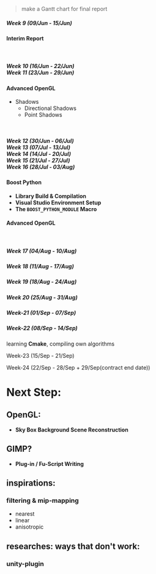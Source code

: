 > make a Gantt chart for final report

##### *Week 9 (09/Jun - 15/Jun)*

#### Interim Report

<br/>

<!--------------------------------------------- week 9 -------------------------------------------------->



##### *Week 10 (16/Jun - 22/Jun) <br/> Week 11 (23/Jun - 29/Jun)*

#### Advanced OpenGL

- Shadows
	- Directional Shadows
	- Point Shadows




<br/>

<!--------------------------------------------- week 10, 11 ---------------------------------------------->



##### *Week 12 (30/Jun - 06/Jul) <br/> Week 13 (07/Jul - 13/Jul) <br/> Week 14 (14/Jul - 20/Jul) <br/> Week 15 (21/Jul - 27/Jul) <br/> Week 16 (28/Jul - 03/Aug)*

#### Boost Python

- **Library Build & Compilation**
- **Visual Studio Environment Setup**
- **The `BOOST_PYTHON_MODULE` Macro**


#### Advanced OpenGL



<br/>

<!--------------------------------------------- week 12, 13, 14, 15, 16 ---------------------------------->



##### *Week 17 (04/Aug - 10/Aug)*

<!--------------------------------------------- week 17 -------------------------------------------------->

##### *Week 18 (11/Aug - 17/Aug)*

##### *Week 19 (18/Aug - 24/Aug)*

##### *Week 20 (25/Aug - 31/Aug)*

##### Week-21 (01/Sep - 07/Sep)

##### Week-22 (08/Sep - 14/Sep)

learning **Cmake**, compiling own algorithms

Week-23 (15/Sep - 21/Sep)

Week-24 (22/Sep - 28/Sep + 29/Sep(contract end date))

<!--------------------------------------------- week 24 -------------------------------------------------->






# Next Step:

## OpenGL:

- **Sky Box Background Scene Reconstruction**

## GIMP?

- **Plug-in / Fu-Script Writing**





## inspirations:

### filtering & mip-mapping

- nearest
- linear
- anisotropic 

## researches: ways that don't work:

### unity-plugin
